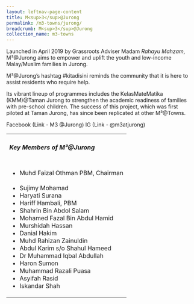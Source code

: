 ```yaml
---
layout: leftnav-page-content
title: M<sup>3</sup>@Jurong
permalink: /m3-towns/jurong/
breadcrumb: M<sup>3</sup>@Jurong
collection_name: m3-towns
---
```


Launched in April 2019 by Grassroots Adviser Madam *Rahayu Mahzam*, M³@Jurong aims to empower and uplift the youth and low-income Malay/Muslim families in Jurong. 

M³@Jurong’s hashtag #kitadisini reminds the community that it is here to assist residents who require help. 

Its vibrant lineup of programmes includes the KelasMateMatika (KMM)@Taman Jurong to strengthen the academic readiness of families with pre-school children. The success of this project, which was first piloted at Taman Jurong, has since been replicated at other M³@Towns. 

Facebook (Link - M3 @Jurong)
IG (Link - @m3atjurong) 

<table class="table-h">
  <tr>
  <td><h5>Key Members of M³@Jurong</h5></td>
  </tr>
  <tr>
  <td>
    <ul>
      <li>Muhd Faizal Othman PBM, Chairman</li><br>
      <li>Sujimy Mohamad</li>
<li>Haryati Surana</li>
<li>Hariff Hambali, PBM</li>
<li>Shahrin Bin Abdol Salam</li>
<li>Mohamed Fazal Bin Abdul Hamid</li>
<li>Murshidah Hassan</li>
<li>Danial Hakim</li>
<li>Muhd Rahizan Zainuldin</li>
<li>Abdul Karim s/o Shahul Hameed</li>
<li>Dr Muhammad Iqbal Abdullah</li>
<li>Haron Sumon</li>
<li>Muhammad Razali Puasa</li>
<li>Asyifah Rasid</li>
<li>Iskandar Shah</li>
    </ul>
    </td>
  </tr>
  </table>

